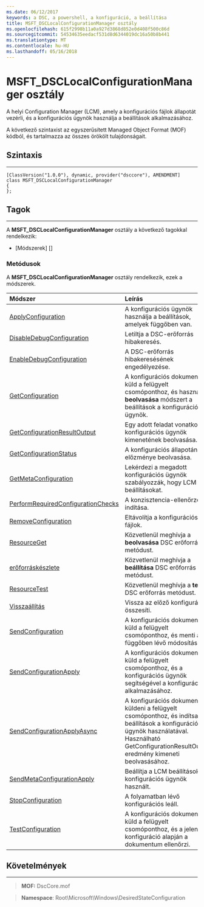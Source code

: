 ```yaml
---
ms.date: 06/12/2017
keywords: a DSC, a powershell, a konfiguráció, a beállítása
title: MSFT_DSCLocalConfigurationManager osztály
ms.openlocfilehash: 615f2998b11a0a927d3868d852e0d408f500c86d
ms.sourcegitcommit: 54534635eedacf531d8d6344019dc16a50b8b441
ms.translationtype: MT
ms.contentlocale: hu-HU
ms.lasthandoff: 05/16/2018
---
```

# <a name="msftdsclocalconfigurationmanager-class"></a>MSFT_DSCLocalConfigurationManager osztály

A helyi Configuration Manager (LCM), amely a konfigurációs fájlok állapotát vezérli, és a konfigurációs ügynök használja a beállítások alkalmazásához.

A következő szintaxist az egyszerűsített Managed Object Format (MOF) kódból, és tartalmazza az összes örökölt tulajdonságait.

## <a name="syntax"></a>Szintaxis
------

``` syntax
[ClassVersion("1.0.0"), dynamic, provider("dsccore"), AMENDMENT]
class MSFT_DSCLocalConfigurationManager
{
};
```

## <a name="members"></a>Tagok
-------

A **MSFT_DSCLocalConfigurationManager** osztály a következő tagokkal rendelkezik:

-   [Módszerek] []

### <a name="methods"></a>Metódusok

A **MSFT_DSCLocalConfigurationManager** osztály rendelkezik, ezek a módszerek.

|Módszer |Leírás |
|:--- |:---|
| [ApplyConfiguration](msft-dsclocalconfigurationmanager-applyconfiguration.md)| A konfigurációs ügynök használja a beállítások, amelyek függőben van.|
| [DisableDebugConfiguration](msft-dsclocalconfigurationmanager-disabledebugconfiguration.md)| Letiltja a DSC-erőforrás hibakeresés.|
| [EnableDebugConfiguration](msft-dsclocalconfigurationmanager-enabledebugconfiguration.md)| A DSC-erőforrás hibakeresésének engedélyezése.|
| [GetConfiguration](msft-dsclocalconfigurationmanager-getconfiguration.md)| A konfigurációs dokumentum küld a felügyelt csomóponthoz, és használja a **beolvasása** módszert a beállítások a konfigurációs ügynök.|
| [GetConfigurationResultOutput](msft-dsclocalconfigurationmanager-getconfigurationresultoutput.md)| Egy adott feladat vonatkozó konfigurációs ügynök kimenetének beolvasása.|
| [GetConfigurationStatus](msft-dsclocalconfigurationmanager-getconfigurationstatus.md)| A konfigurációs állapotának előzménye beolvasása.|
| [GetMetaConfiguration](msft-dsclocalconfigurationmanager-getmetaconfiguration.md)| Lekérdezi a megadott konfigurációs ügynök szabályozzák, hogy LCM beállításokat.|
| [PerformRequiredConfigurationChecks](msft-dsclocalconfigurationmanager-performrequiredconfigurationchecks.md)| A konzisztencia-ellenőrzés indítása.|
| [RemoveConfiguration](msft-dsclocalconfigurationmanager-removeconfiguration.md)| Eltávolítja a konfigurációs fájlok.|
| [ResourceGet](msft-dsclocalconfigurationmanager-resourceget.md)| Közvetlenül meghívja a **beolvasása** DSC erőforrás metódust.|
| [erőforráskészlete](msft-dsclocalconfigurationmanager-resourceset.md)| Közvetlenül meghívja a **beállítása** DSC erőforrás metódust.|
| [ResourceTest](msft-dsclocalconfigurationmanager-resourcetest.md)| Közvetlenül meghívja a **teszt** DSC erőforrás metódust.|
| [Visszaállítás](msft-dsclocalconfigurationmanager-rollback.md)| Vissza az előző konfigurációt összesíti.|
| [SendConfiguration](msft-dsclocalconfigurationmanager-sendconfiguration.md)| A konfigurációs dokumentum küld a felügyelt csomóponthoz, és menti a függőben lévő módosítása.|
| [SendConfigurationApply](msft-dsclocalconfigurationmanager-sendconfigurationapply.md)| A konfigurációs dokumentum küld a felügyelt csomóponthoz, és a konfigurációs ügynök segítségével a konfiguráció alkalmazásához.|
| [SendConfigurationApplyAsync](msft-dsclocalconfigurationmanager-sendconfigurationapplyasync.md)| A konfigurációs dokumentum küldeni a felügyelt csomóponthoz, és indítsa el a beállítások a konfigurációs ügynök használatával. Használható GetConfigurationResultOutput eredmény kimeneti beolvasásához.|
| [SendMetaConfigurationApply](msft-dsclocalconfigurationmanager-sendmetaconfigurationapply.md)| Beállítja a LCM beállítások konfigurációs ügynök használt.|
| [StopConfiguration](msft-dsclocalconfigurationmanager-stopconfiguration.md)| A folyamatban lévő konfigurációs leáll.|
| [TestConfiguration](msft-dsclocalconfigurationmanager-testconfiguration.md)| A konfigurációs dokumentum küld a felügyelt csomóponthoz, és a jelenlegi konfiguráció alapján a dokumentum ellenőrzi.|





## <a name="requirements"></a>Követelmények
------------
>**MOF:** DscCore.mof

>**Namespace**: Root\Microsoft\Windows\DesiredStateConfiguration